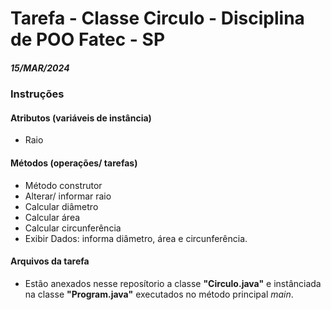 # Tarefa - Classe Circulo - Disciplina de POO Fatec - SP
##### 15/MAR/2024
### Instruções

#### Atributos (variáveis de instância)

-   Raio
#### Métodos (operações/ tarefas)
-   Método construtor
-   Alterar/ informar raio
-   Calcular diâmetro
-   Calcular área
-   Calcular circunferência
-   Exibir Dados: informa diâmetro, área e circunferência.


#### Arquivos da tarefa
* Estão anexados nesse reposítorio a classe **"Circulo.java"** e instânciada na classe **"Program.java"** executados no método principal *main*.
